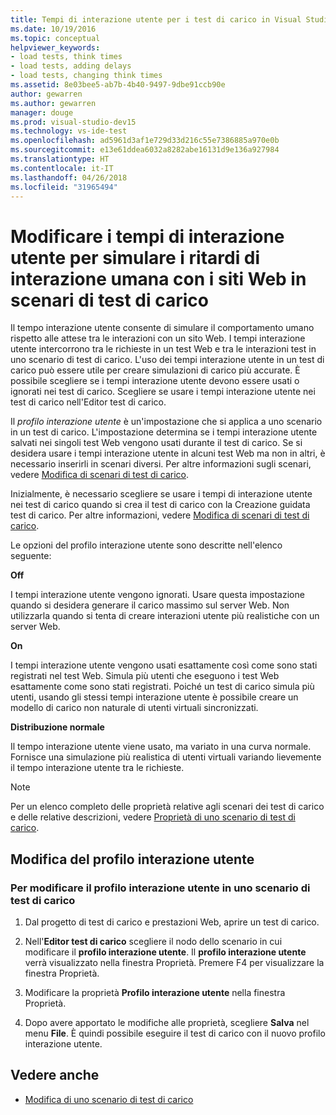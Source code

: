 ```yaml
---
title: Tempi di interazione utente per i test di carico in Visual Studio
ms.date: 10/19/2016
ms.topic: conceptual
helpviewer_keywords:
- load tests, think times
- load tests, adding delays
- load tests, changing think times
ms.assetid: 8e03bee5-ab7b-4b40-9497-9dbe91ccb90e
author: gewarren
ms.author: gewarren
manager: douge
ms.prod: visual-studio-dev15
ms.technology: vs-ide-test
ms.openlocfilehash: ad5961d3af1e729d33d216c55e7386885a970e0b
ms.sourcegitcommit: e13e61ddea6032a8282abe16131d9e136a927984
ms.translationtype: HT
ms.contentlocale: it-IT
ms.lasthandoff: 04/26/2018
ms.locfileid: "31965494"
---
```

# <a name="edit-think-times-to-simulate-website-human-interaction-delays-in-load-tests-scenarios"></a>Modificare i tempi di interazione utente per simulare i ritardi di interazione umana con i siti Web in scenari di test di carico

Il tempo interazione utente consente di simulare il comportamento umano rispetto alle attese tra le interazioni con un sito Web. I tempi interazione utente intercorrono tra le richieste in un test Web e tra le interazioni test in uno scenario di test di carico. L'uso dei tempi interazione utente in un test di carico può essere utile per creare simulazioni di carico più accurate. È possibile scegliere se i tempi interazione utente devono essere usati o ignorati nei test di carico. Scegliere se usare i tempi interazione utente nei test di carico nell'Editor test di carico.

 Il *profilo interazione utente* è un'impostazione che si applica a uno scenario in un test di carico. L'impostazione determina se i tempi interazione utente salvati nei singoli test Web vengono usati durante il test di carico. Se si desidera usare i tempi interazione utente in alcuni test Web ma non in altri, è necessario inserirli in scenari diversi. Per altre informazioni sugli scenari, vedere [Modifica di scenari di test di carico](../test/edit-load-test-scenarios.md).

 Inizialmente, è necessario scegliere se usare i tempi di interazione utente nei test di carico quando si crea il test di carico con la Creazione guidata test di carico. Per altre informazioni, vedere [Modifica di scenari di test di carico](../test/edit-load-test-scenarios.md).

 Le opzioni del profilo interazione utente sono descritte nell'elenco seguente:

**Off**

I tempi interazione utente vengono ignorati. Usare questa impostazione quando si desidera generare il carico massimo sul server Web. Non utilizzarla quando si tenta di creare interazioni utente più realistiche con un server Web.

**On**

I tempi interazione utente vengono usati esattamente così come sono stati registrati nel test Web. Simula più utenti che eseguono i test Web esattamente come sono stati registrati. Poiché un test di carico simula più utenti, usando gli stessi tempi interazione utente è possibile creare un modello di carico non naturale di utenti virtuali sincronizzati.

**Distribuzione normale**

Il tempo interazione utente viene usato, ma variato in una curva normale. Fornisce una simulazione più realistica di utenti virtuali variando lievemente il tempo interazione utente tra le richieste.

> [!NOTE]
> Per un elenco completo delle proprietà relative agli scenari dei test di carico e delle relative descrizioni, vedere [Proprietà di uno scenario di test di carico](../test/load-test-scenario-properties.md).

## <a name="changing-the-think-profile"></a>Modifica del profilo interazione utente

### <a name="to-change-a-think-profile-in-a-load-test-scenario"></a>Per modificare il profilo interazione utente in uno scenario di test di carico

1.  Dal progetto di test di carico e prestazioni Web, aprire un test di carico.

2.  Nell'**Editor test di carico** scegliere il nodo dello scenario in cui modificare il **profilo interazione utente**. Il **profilo interazione utente** verrà visualizzato nella finestra Proprietà. Premere F4 per visualizzare la finestra Proprietà.

3.  Modificare la proprietà **Profilo interazione utente** nella finestra Proprietà.

4.  Dopo avere apportato le modifiche alle proprietà, scegliere **Salva** nel menu **File**. È quindi possibile eseguire il test di carico con il nuovo profilo interazione utente.

## <a name="see-also"></a>Vedere anche

- [Modifica di uno scenario di test di carico](../test/edit-load-test-scenarios.md)